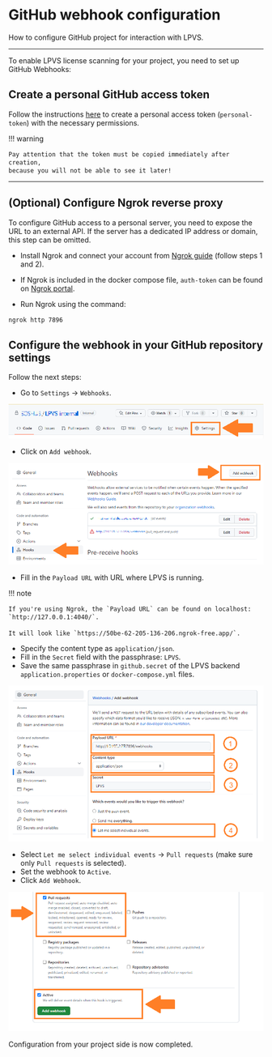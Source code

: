 # GitHub webhook configuration

How to configure GitHub project for interaction with LPVS.

---

To enable LPVS license scanning for your project, you need to set up GitHub Webhooks:

## Create a personal GitHub access token

Follow the instructions [here](https://docs.github.com/en/authentication/keeping-your-account-and-data-secure/creating-a-personal-access-token#creating-a-fine-grained-personal-access-token) 
to create a personal access token (`personal-token`) with the necessary permissions.

!!! warning

    Pay attention that the token must be copied immediately after creation, 
    because you will not be able to see it later!

---

## (Optional) Configure Ngrok reverse proxy

To configure GitHub access to a personal server, you need to expose the URL to an external API. If the server has a dedicated IP address or domain, this step can be omitted.

- Install Ngrok and connect your account from [Ngrok guide](https://ngrok.com/docs/getting-started/#step-2-install-the-ngrok-agent) (follow steps 1 and 2).

- If Ngrok is included in the docker compose file, `auth-token` can be found on [Ngrok portal](https://dashboard.ngrok.com/get-started/your-authtoken).

- Run Ngrok using the command:

```bash
ngrok http 7896
```

## Configure the webhook in your GitHub repository settings

Follow the next steps:

- Go to `Settings` -> `Webhooks`.

![step1](../../img/webhook/step_1_1.png)

- Click on `Add webhook`.

![step2](../../img/webhook/step_1_2.png)

- Fill in the `Payload URL` with URL where LPVS is running.

!!! note

    If you're using Ngrok, the `Payload URL` can be found on localhost: `http://127.0.0.1:4040/`.
    
    It will look like `https://50be-62-205-136-206.ngrok-free.app/`.

- Specify the content type as `application/json`.
- Fill in the `Secret` field with the passphrase: `LPVS`.
- Save the same passphrase in `github.secret` of the LPVS backend `application.properties` or `docker-compose.yml` files.

![step3](../../img/webhook/step_1_3.png)

- Select `Let me select individual events` -> `Pull requests` (make sure only `Pull requests` is selected).
- Set the webhook to `Active`.
- Click `Add Webhook`.

![step4](../../img/webhook/step_1_4.png)

Configuration from your project side is now completed.
